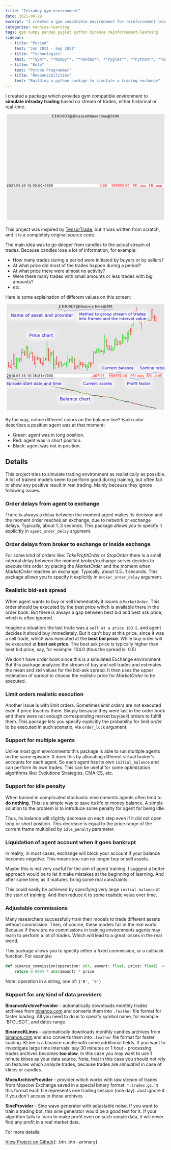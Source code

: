 ```yaml
---
title: "Intraday gym environment"
date: 2021-09-29
excerpt: "I created a gym compatible environment for reinforcement learning to train agents for intraday trading for different assets like stocks or cryptocurrencies."
categories: machine-learning
tags: gym numpy pandas pyglet python binance reinforcement-learning
sidebar:
  - title: "Period"
    text: "Jun 2021 - Sep 2021"
  - title: "Technologies"
    text: "**Gym**, **Numpy**, **Pandas**, **Pyglet**, **Python**, **Binance**"
  - title: "Role"
    text: "Python Programmer"
  - title: "Responsibilities"
    text: "Building a python package to simulate a trading exchange"
---
```


I created a package which provides gym compatible environment to **simulate intraday trading**
based on stream of trades, either historical or real-time.

![gif animation of trained agent](/assets/img/intraday_ethusdt_trained.gif)

This project was inspired by [TensorTrade](https://github.com/tensortrade-org/tensortrade),
but it was written from scratch, and it is a completely original source code.

The main idea was to go deeper from candles to the actual stream of trades.
Because candles lose a lot of information, for example:

- How many trades during a period were initiated by buyers or by sellers?
- At what price did most of the trades happen during a period?
- At what price there were almost no activity?
- Were there many trades with small amounts or less trades with big amounts?
- etc.

Here is some explaination of different values on this screen:

![intraday_window](/assets/img/intraday_window.png)

By the way, notice different colors on the balance line?
Each color describes a position agent was at that moment:

- Green: agent was in long position.
- Red: agent was in short position.
- Black: agent was not in position.

## Details

This project tries to simulate trading environment as realistically as possible.
A lot of trained models seem to perform good during training, but often fail to show
any positive result in real trading. Mainly because they ignore following issues.

### Order delays from agent to exchange

There is always a delay between the moment agent makes its decision and the
moment order reaches an exchange, due to network or exchange delays.
Typically, about 1..3 seconds.
This package allows you to specify it explicitly in `agent_order_delay` argument.

### Order delays from broker to exchange or inside exchange

For some kind of orders like: *TakeProfitOrder* or *StopOrder* there is a small internal delay
between the moment broker/exchange server decides to execute this order by placing the *MarketOrder*
and the moment when *MarketOrder* reaches an exchange. Typically, about 0.5...1 seconds.
This package allows you to specify it explicitly in `broker_order_delay` argument.

### Realistic bid-ask spread

When agent wants to buy or sell immediately it issues a `MarketOrder`.
This order should be executed by the best price which is available there in the order book.
But there is always a gap between best bid and best ask price, which is often ignored.

Imagine a situation: the last trade was a `sell at a price 103.5`,
and agent decides it should buy immediately.
But it can't buy at this price, since it was a sell trade, which was executed at the **best bid price**.
While buy order will be executed at **best ask price**.
The best ask price is typically higher than best bid price, say, for example: 104.0 (thus the spread is: 0.5)

We don't have order book since this is a simulated Exchange environment.
But this package analyzes the stream of buy and sell trades and estimates the mean and std
values for the bid-ask spread. It then uses the upper estimation of spread to choose
the realistic price for *MarketOrder* to be executed.

### Limit orders realistic execution

Another issue is with limit orders. Sometimes *limit orders* are not executed even if price *touches* them.
Simply because they were last in the order book and there were not enough corresponding market buy(sell)
orders to fulfill them.
This package lets you specify explicitly the probability for *limit order* to be executed in such scenario,
via `order_luck` argument.

### Support for multiple agents

Unlike most gym environments this package is able to run multiple agents on the same episode.
It does this by allocating different virtual broker's accounts for each agent.
So each agent has its own `initial_balance` and can perform its own trades.
This can be useful for some optimization algorithms like: Evolutions Strategies, CMA-ES, etc.

### Support for idle penalty

When trained in complicated stochastic environments agents often tend to **do nothing**.
This is a simple way to save its life or money balance.
A simple solution to the problem is to introduce some penalty for agent for being idle.

Thus, its balance will slightly decrease on each step even if it did not open long or short position.
This decrease is equal to the price range of the current frame multiplied by `idle_penalty` parameter.

### Liquidation of agent account when it goes bankrupt

In reality, in most cases, exchange will block your account if your balance becomes negative.
This means you can no longer buy or sell assets.

Maybe this is not very useful for the aim of agent training.
I suggest a better approach would be to let it make mistakes at the beginning of learning.
And after some time, as it matures, bring some real constraints.

This could easily be achieved by specifying very large `initial_balance` at the start of training.
And then reduce it to some realistic value over time.

### Adjustable commissions

Many researchers successfully train their models to trade different assets without commission.
Then, of course, these models fail in the real world.
Because if there are no commissions in training environments agents may learn to perform a lot of trades.
Which will lead to a great losses in the real world.

This package allows you to specify either a fixed commission, or a callback function.
For example:

```python
def binance_commission(operation: str, amount: float, price: float) -> float:
    return 0.0004 * abs(amount) * price
```

Note: operation in a string, one of: `{'B', 'S'}`

### Support for any kind of data providers

**BinanceArchiveProvider** - automatically downloads monthly trades archives from [binance.com](https://binance.com/)
and converts them into `.feather` file format for faster loading.
All you need to do is to specify symbol name, for example: 'BTCUSDT', and dates range.

**BinanceKLines** - automatically downloads monthly candles archives from [binance.com](https://binance.com/)
and also converts them into `.feather` file format for faster loading.
KLine is a binance candle with some additional fields.
If you want to investigate large time intervals: say 30 minutes or 1 hour - processing trades archives
becomes **too slow**. In this case you may want to use 1 minute klines as your data source.
Note, that in this case you should not rely on features which analyze trades,
because trades are *simulated* in case of klines or candles.

**MoexArchiveProvider** - provider which works with raw stream of trades from Moscow Exchange
saved in a special binary format: `*.trades.gz`.
In this format each file represents one trading session (one day).
Just ignore it if you don't access to these archives.

**SineProvider** - Sine wave generator with adjustable noise.
If you want to train a trading bot, this sine generator
would be a good test for it.
If your algorithm fails to learn to make profit even on such simple data,
it will never find any profit in a real market data.

For more details:

[View Project on Github](https://github.com/diovisgood/intraday/){: .btn .btn--primary}

